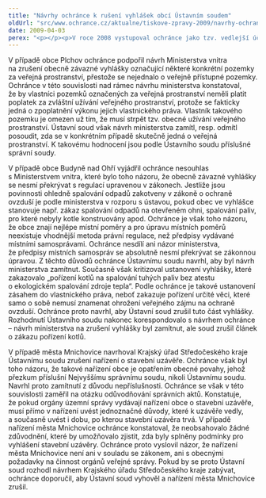 ```yaml
---
title: "Návrhy ochránce k rušení vyhlášek obcí Ústavním soudem"
oldUrl: "src/www.ochrance.cz/aktualne/tiskove-zpravy-2009/navrhy-ochrance-k-ruseni-vyhlasek-obci-ustavnim-soudem"
date: 2009-04-03
perex: "<p></p><p>V roce 2008 vystupoval ochránce jako tzv. vedlejší účastník v řízeních u Ústavního soudu o návrzích na zrušení tří obecně závazných vyhlášek obcí. Jednalo se o vyhlášku o místních poplatcích obce Plchov, jejíž zrušení navrhovalo Ministerstvo vnitra, o vyhlášku města Budyně nad Ohří o stanovení podmínek pro spalování tuhých paliv, jejíž zrušení rovněž navrhlo Ministerstvo vnitra, a o návrh Krajského úřadu Středočeského kraje na zrušení nařízení města Mnichovice o stavební uzávěře.</p>"
---
```


<!-- imported from the old website -->

<p>V případě obce Plchov ochránce podpořil návrh Ministerstva vnitra na zrušení obecně závazné vyhlášky označující některé konkrétní pozemky za veřejná prostranství, přestože se nejednalo o veřejně přístupné pozemky. Ochránce v této souvislosti nad rámec návrhu ministerstva konstatoval, že by vlastníci pozemků označených za veřejná prostranství neměli platit poplatek za zvláštní užívání veřejného prostranství, protože se fakticky jedná o zpoplatnění výkonu jejich vlastnického práva. Vlastník takového pozemku je omezen už tím, že musí strpět tzv. obecné užívání veřejného prostranství. Ústavní soud však návrh ministerstva zamítl, resp. odmítl posoudit, zda se v konkrétním případě skutečně jedná o veřejná prostranství. K takovému hodnocení jsou podle Ústavního soudu příslušné správní soudy.</p><p class="Normln-web" style="TEXT-DECORATION: none">V případě obce Budyně nad Ohří vyjádřil ochránce nesouhlas s Ministerstvem vnitra, které bylo toho názoru, že obecně závazné vyhlášky se nesmí překrývat s regulací upravenou v zákonech. Jestliže jsou povinnosti ohledně spalování odpadů zakotveny v zákoně o ochraně ovzduší je podle ministerstva v rozporu s ústavou, pokud obec ve vyhlášce stanovuje např. zákaz spalování odpadů na otevřeném ohni, spalování paliv, pro které nebyly kotle konstruovány apod. Ochránce je však toho názoru, že obce znají nejlépe místní poměry a pro úpravu místních poměrů neexistuje vhodnější metoda právní regulace, než předpisy vydávané místními samosprávami. Ochránce nesdílí ani názor ministerstva, že předpisy místních samospráv se absolutně nesmí překrývat se zákonnou úpravou. Z těchto důvodů ochránce Ústavnímu soudu navrhl, aby byl návrh ministerstva zamítnut. Současně však kritizoval ustanovení vyhlášky, které zakazovalo „pořízení kotlů na spalování tuhých paliv bez atestu o ekologickém spalování zdroje tepla“. Podle ochránce je takové ustanovení zásahem do vlastnického práva, neboť zakazuje pořízení určité věci, které samo o sobě nemusí znamenat ohrožení veřejného zájmu na ochraně ovzduší. Ochránce proto navrhl, aby Ústavní soud zrušil tuto část vyhlášky. Rozhodnutí Ústavního soudu nakonec korespondovalo s návrhem ochránce – návrh ministerstva na zrušení vyhlášky byl zamítnut, ale soud zrušil článek o zákazu pořízení kotlů.</p><p class="Normln-web" style="TEXT-DECORATION: none">V případě města Mnichovice navrhoval Krajský úřad Středočeského kraje Ústavnímu soudu zrušení nařízení o stavební uzávěře. Ochránce však byl toho názoru, že takové nařízení obce je opatřením obecné povahy, jehož přezkum příslušní Nejvyššímu správnímu soudu, nikoli Ústavnímu soudu. Navrhl proto zamítnutí z důvodu nepříslušnosti. Ochránce se však v této souvislosti zaměřil na otázku odůvodňování správních aktů. Konstatuje, že pokud orgány územní správy vydávají nařízení obce o stavební uzávěře, musí přímo v nařízení uvést jednoznačné důvody, které k uzávěře vedly, a současně uvést i dobu, po kterou stavební uzávěra trvá. V případě nařízení města Mnichovice ochránce konstatoval, že neobsahovalo žádné zdůvodnění, které by umožňovalo zjistit, zda byly splněny podmínky pro vyhlášení stavební uzávěry. Ochránce proto vyslovil názor, že nařízení města Mnichovice není ani v souladu se zákonem, ani s obecnými požadavky na činnost orgánů veřejné správy. Pokud by se proto Ústavní soud rozhodl návrhem Krajského úřadu Středočeského kraje zabývat, ochránce doporučil, aby Ústavní soud vyhověl a nařízení města Mnichovice zrušil.</p><p class="Normln"> </p>
